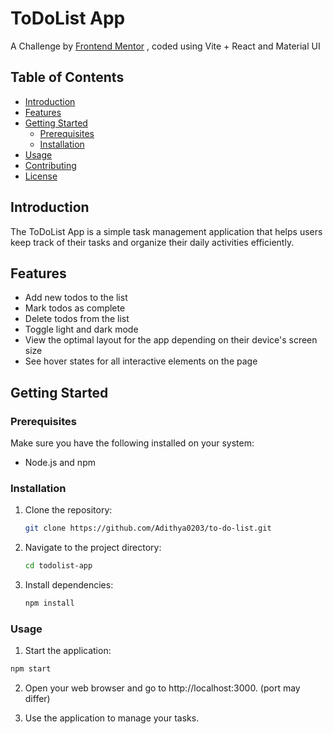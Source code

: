 # ToDoList App

A Challenge by [Frontend Mentor]("https://www.frontendmentor.io/home") , coded using Vite + React and Material UI

## Table of Contents
- [Introduction](#introduction)
- [Features](#features)
- [Getting Started](#getting-started)
  - [Prerequisites](#prerequisites)
  - [Installation](#installation)
- [Usage](#usage)
- [Contributing](#contributing)
- [License](#license)

## Introduction
The ToDoList App is a simple task management application that helps users keep track of their tasks and organize their daily activities efficiently.

## Features
- Add new todos to the list
- Mark todos as complete
- Delete todos from the list
- Toggle light and dark mode
- View the optimal layout for the app depending on their device's  screen size
- See hover states for all interactive elements on the page

## Getting Started

### Prerequisites
Make sure you have the following installed on your system:
- Node.js and npm

### Installation
1. Clone the repository:
   ```bash
   git clone https://github.com/Adithya0203/to-do-list.git
   ```
2. Navigate to the project directory:
   ```bash
   cd todolist-app
    ```
3. Install dependencies:
   ```bash
   npm install
   ```

### Usage

1. Start the application:

```bash
npm start
```
2. Open your web browser and go to http://localhost:3000. (port may differ)

3. Use the application to manage your tasks.
